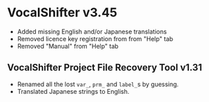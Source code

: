 # VocalShifter v3.45

- Added missing English and/or Japanese translations
- Removed licence key registration from from "Help" tab
- Removed "Manual" from "Help" tab

## VocalShifter Project File Recovery Tool v1.31

- Renamed all the lost `var_`, `prm_` and `label_`s by guessing.
- Translated Japanese strings to English.
